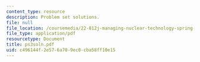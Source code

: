 ```yaml
---
content_type: resource
description: Problem set solutions.
file: null
file_location: /coursemedia/22-812j-managing-nuclear-technology-spring-2004/c496144f2e576a709ec0cba58ff10e15_ps3soln.pdf
file_type: application/pdf
resourcetype: Document
title: ps3soln.pdf
uid: c496144f-2e57-6a70-9ec0-cba58ff10e15
---
```

